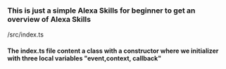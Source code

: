 ### This is just a simple  Alexa Skills for beginner to get an overview of Alexa Skills


/src/index.ts
#### The index.ts file content a class with a constructor where we initializer with three local variables "event,context, callback"
